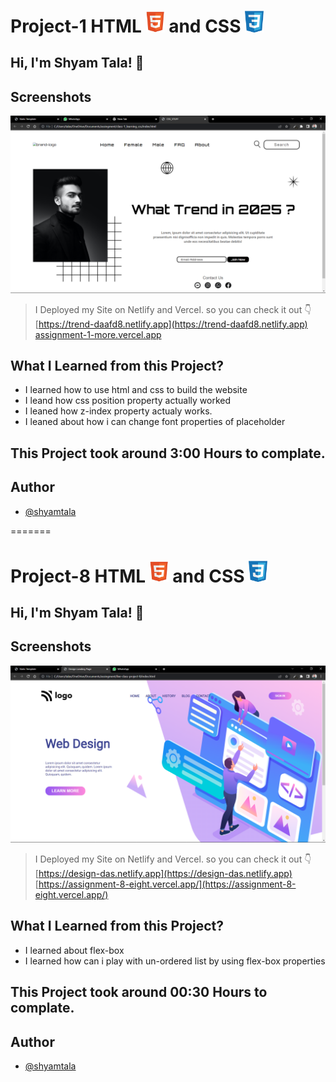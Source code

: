 
# Project-1 HTML <img src="./screenshot/1.png" width="30"> and CSS <img src="./screenshot/css1.png" width="30">

## Hi, I'm Shyam Tala! 👋


## Screenshots

![App Screenshot](./screenshot/Screenshot%20(61).png)

>I Deployed my Site on Netlify and Vercel. so you can check it out 👇
<br> [https://trend-daafd8.netlify.app](https://trend-daafd8.netlify.app)
<br> [assignment-1-more.vercel.app](assignment-1-more.vercel.app)

## What I Learned from this Project?

 - I learned how to use html and css to build the website
 - I leand how css position property actually worked
 - I leaned how z-index property actualy works.
 - I leaned about how i can change font properties of placeholder 


## This Project took around 3:00 Hours to complate.

## Author

- [@shyamtala](https://github.com/shyamtala003)

=======
# Project-8 HTML <img src="./screenshot/1.png" width="30"> and CSS <img src="./screenshot/css1.png" width="30">

## Hi, I'm Shyam Tala! 👋


## Screenshots

![App Screenshot](./screenshot/Screenshot%20(62).png)

>I Deployed my Site on Netlify and Vercel. so you can check it out 👇
<br> [https://design-das.netlify.app](https://design-das.netlify.app)
<br> [https://assignment-8-eight.vercel.app/](https://assignment-8-eight.vercel.app/)

## What I Learned from this Project?

 
- I learned about flex-box
- I learned how can i play with un-ordered list by using flex-box properties 



## This Project took around 00:30 Hours to complate.

## Author

- [@shyamtala](https://github.com/shyamtala003)


